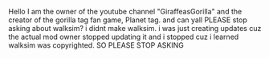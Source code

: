 Hello I am the owner of the youtube channel "GiraffeasGorilla" and the creator of the gorilla tag fan game, Planet tag.
and can yall PLEASE stop asking about walksim? i didnt make walksim. i was just creating updates cuz the actual mod owner stopped updating it and i stopped cuz i learned walksim was copyrighted. SO PLEASE STOP ASKING
